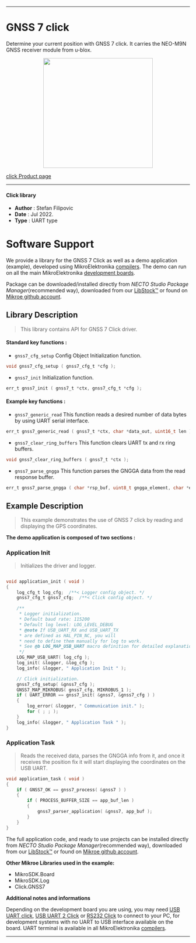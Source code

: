 
---
# GNSS 7 click

Determine your current position with GNSS 7 click. It carries the NEO-M9N GNSS receiver module from u-blox.

<p align="center">
  <img src="https://download.mikroe.com/images/click_for_ide/gnss7_click.png" height=300px>
</p>

[click Product page](https://www.mikroe.com/gnss-7-click)

---


#### Click library

- **Author**        : Stefan Filipovic
- **Date**          : Jul 2022.
- **Type**          : UART type


# Software Support

We provide a library for the GNSS 7 Click
as well as a demo application (example), developed using MikroElektronika
[compilers](https://www.mikroe.com/necto-studio).
The demo can run on all the main MikroElektronika [development boards](https://www.mikroe.com/development-boards).

Package can be downloaded/installed directly from *NECTO Studio Package Manager*(recommended way), downloaded from our [LibStock&trade;](https://libstock.mikroe.com) or found on [Mikroe github account](https://github.com/MikroElektronika/mikrosdk_click_v2/tree/master/clicks).

## Library Description

> This library contains API for GNSS 7 Click driver.

#### Standard key functions :

- `gnss7_cfg_setup` Config Object Initialization function.
```c
void gnss7_cfg_setup ( gnss7_cfg_t *cfg );
```

- `gnss7_init` Initialization function.
```c
err_t gnss7_init ( gnss7_t *ctx, gnss7_cfg_t *cfg );
```

#### Example key functions :

- `gnss7_generic_read` This function reads a desired number of data bytes by using UART serial interface.
```c
err_t gnss7_generic_read ( gnss7_t *ctx, char *data_out, uint16_t len );
```

- `gnss7_clear_ring_buffers` This function clears UART tx and rx ring buffers.
```c
void gnss7_clear_ring_buffers ( gnss7_t *ctx );
```

- `gnss7_parse_gngga` This function parses the GNGGA data from the read response buffer.
```c
err_t gnss7_parse_gngga ( char *rsp_buf, uint8_t gngga_element, char *element_data );
```

## Example Description

> This example demonstrates the use of GNSS 7 click by reading and displaying the GPS coordinates.

**The demo application is composed of two sections :**

### Application Init

> Initializes the driver and logger.

```c

void application_init ( void )
{
    log_cfg_t log_cfg;  /**< Logger config object. */
    gnss7_cfg_t gnss7_cfg;  /**< Click config object. */

    /** 
     * Logger initialization.
     * Default baud rate: 115200
     * Default log level: LOG_LEVEL_DEBUG
     * @note If USB_UART_RX and USB_UART_TX 
     * are defined as HAL_PIN_NC, you will 
     * need to define them manually for log to work. 
     * See @b LOG_MAP_USB_UART macro definition for detailed explanation.
     */
    LOG_MAP_USB_UART( log_cfg );
    log_init( &logger, &log_cfg );
    log_info( &logger, " Application Init " );

    // Click initialization.
    gnss7_cfg_setup( &gnss7_cfg );
    GNSS7_MAP_MIKROBUS( gnss7_cfg, MIKROBUS_1 );
    if ( UART_ERROR == gnss7_init( &gnss7, &gnss7_cfg ) ) 
    {
        log_error( &logger, " Communication init." );
        for ( ; ; );
    }
    log_info( &logger, " Application Task " );
}

```

### Application Task

> Reads the received data, parses the GNGGA info from it, and once it receives the position fix it will start displaying the coordinates on the USB UART.

```c
void application_task ( void )
{
    if ( GNSS7_OK == gnss7_process( &gnss7 ) )
    {
        if ( PROCESS_BUFFER_SIZE == app_buf_len )
        {
            gnss7_parser_application( &gnss7, app_buf );
        }
    }
}
```

The full application code, and ready to use projects can be installed directly from *NECTO Studio Package Manager*(recommended way), downloaded from our [LibStock&trade;](https://libstock.mikroe.com) or found on [Mikroe github account](https://github.com/MikroElektronika/mikrosdk_click_v2/tree/master/clicks).

**Other Mikroe Libraries used in the example:**

- MikroSDK.Board
- MikroSDK.Log
- Click.GNSS7

**Additional notes and informations**

Depending on the development board you are using, you may need
[USB UART click](https://www.mikroe.com/usb-uart-click),
[USB UART 2 Click](https://www.mikroe.com/usb-uart-2-click) or
[RS232 Click](https://www.mikroe.com/rs232-click) to connect to your PC, for
development systems with no UART to USB interface available on the board. UART
terminal is available in all MikroElektronika
[compilers](https://shop.mikroe.com/compilers).

---

